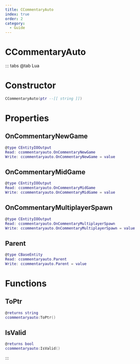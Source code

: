 ```yaml
---
title: CCommentaryAuto
index: true
order: 2
category:
  - Guide
---
```


# CCommentaryAuto

::: tabs
@tab Lua
# Constructor
```lua
CCommentaryAuto(ptr --[[ string ]])
```
# Properties
## OnCommentaryNewGame 
```lua
@type CEntityIOOutput
Read: ccommentaryauto.OnCommentaryNewGame
Write: ccommentaryauto.OnCommentaryNewGame = value
```
## OnCommentaryMidGame 
```lua
@type CEntityIOOutput
Read: ccommentaryauto.OnCommentaryMidGame
Write: ccommentaryauto.OnCommentaryMidGame = value
```
## OnCommentaryMultiplayerSpawn 
```lua
@type CEntityIOOutput
Read: ccommentaryauto.OnCommentaryMultiplayerSpawn
Write: ccommentaryauto.OnCommentaryMultiplayerSpawn = value
```
## Parent 
```lua
@type CBaseEntity
Read: ccommentaryauto.Parent
Write: ccommentaryauto.Parent = value
```
# Functions
## ToPtr
```lua
@returns string
ccommentaryauto:ToPtr()
```
## IsValid
```lua
@returns bool
ccommentaryauto:IsValid()
```

:::